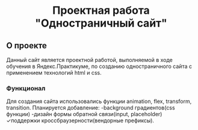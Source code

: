 <h1 align="center">Проектная работа "Одностраничный сайт"</h1>

## О проекте

Данный сайт является проектной работой, выполняемой в ходе обучения в Яндекс.Практикуме, по созданию одностраничного сайта с применением технологий html и css.
### Функционал

Для создания сайта использовались функции animation, flex, transform, transition. 
Планируется добавление:
-background градиентов(css функции)
-дизайн формы обратной связи(input, placeholder)
&#10003;поддержки кроссбраузерности(вендорные префиксы).
